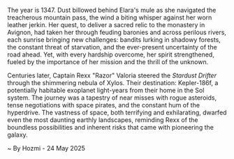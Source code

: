 
The year is 1347.  Dust billowed behind Elara's mule as she navigated the treacherous mountain pass, the wind a biting whisper against her worn leather jerkin.  Her quest, to deliver a sacred relic to the monastery in Avignon, had taken her through feuding baronies and across perilous rivers, each sunrise bringing new challenges: bandits lurking in shadowy forests, the constant threat of starvation, and the ever-present uncertainty of the road ahead.  Yet, with every hardship overcome, her spirit strengthened, fueled by the importance of her mission and the thrill of the unknown.

Centuries later, Captain Rexx "Razor"  Valoria steered the *Stardust Drifter* through the shimmering nebula of Xylos.  Their destination: Kepler-186f, a potentially habitable exoplanet light-years from their home in the Sol system.  The journey was a tapestry of near misses with rogue asteroids, tense negotiations with space pirates, and the constant hum of the hyperdrive.  The vastness of space, both terrifying and exhilarating, dwarfed even the most daunting earthly landscapes, reminding Rexx of the boundless possibilities and inherent risks that came with pioneering the galaxy.

~ By Hozmi - 24 May 2025
